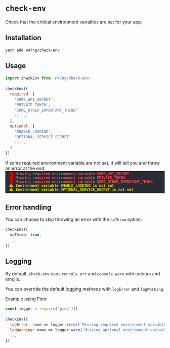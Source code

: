 # `check-env`

Check that the critical environment variables are set for your app.

## Installation

```
yarn add @47ng/check-env
```

## Usage

```js
import checkEnv from '@47ng/check-env'

checkEnv({
  required: [
    'SOME_API_SECRET',
    'PRIVATE_TOKEN',
    'SOME_OTHER_IMPORTANT_THING'
    // ...
  ],
  optional: [
    'ENABLE_LOGGING',
    'OPTIONAL_SERVICE_SECRET'
    //...
  ]
})
```

If some required environment variable are not set, it will tell you and throw
an error at the end:
!["CLI output"](output.png)

## Error handling

You can choose to skip throwing an error with the `noThrow` option:

```js
checkEnv({
  noThrow: true,
  ...
})
```

## Logging

By default, `check-env` uses `console.err` and `console.warn` with colours and emojis.

You can override the default logging methods with `logError` and `logWarning`.

Example using [Pino](https://github.com/pinojs/pino):

```js
const logger = require('pino')()

checkEnv({
  logError: name => logger.error(`Missing required environment variable ${name}`),
  logWarning: name => logger.warn(`Missing optional environment variable ${name}`),
  ...
})
```
